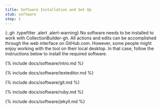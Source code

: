 ```yaml
---
title: Software Installation and Set Up
stub: software
step: 1
---
```


{:.gh .typefilter .alert .alert-warning}
No software needs to be installed to work with CollectionBuilder-gh. All actions and edits can be accomplished through the web interface on GitHub.com. However, some people might enjoy working with the tool on their local desktop. In that case, follow the instructions below to install the required software.


{% include docs/software/intro.md %}


{% include docs/software/texteditor.md %}


{% include docs/software/git.md %}


{% include docs/software/ruby.md %}


{% include docs/software/jekyll.md %}


